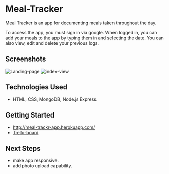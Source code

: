 # Meal-Tracker

Meal Tracker is an app for documenting meals taken throughout the day. 

To access the app, you must sign in via google. When logged in, you can add your meals to the app by typing them in and selecting the date. You can also view, edit and delete your previous logs.

## Screenshots
![Landing-page](https://i.imgur.com/FMSbcrs.png)
![index-view](https://i.imgur.com/C4BCLOm.png?1)

## Technologies Used
* HTML, CSS, MongoDB, Node.js Express.

## Getting Started
* http://meal-trackr-app.herokuapp.com/
* [Trello-board](https://trello.com/b/DRPEi7KH/project-2)

## Next Steps
* make app responsive.
* add photo upload capability.


